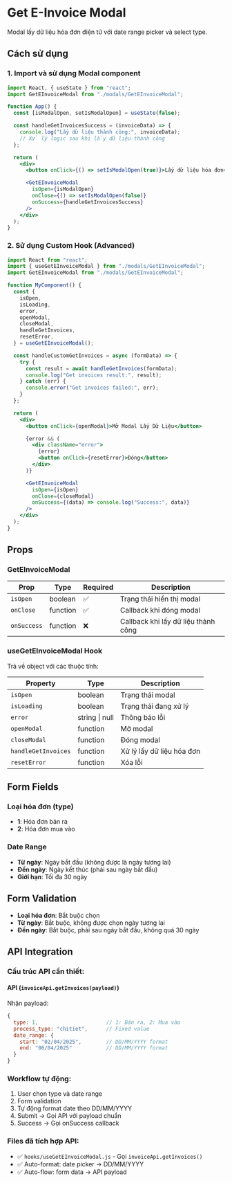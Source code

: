 # Get E-Invoice Modal

Modal lấy dữ liệu hóa đơn điện tử với date range picker và select type.

## Cách sử dụng

### 1. Import và sử dụng Modal component

```jsx
import React, { useState } from "react";
import GetEInvoiceModal from "./modals/GetEInvoiceModal";

function App() {
  const [isModalOpen, setIsModalOpen] = useState(false);

  const handleGetInvoicesSuccess = (invoiceData) => {
    console.log("Lấy dữ liệu thành công:", invoiceData);
    // Xử lý logic sau khi lấy dữ liệu thành công
  };

  return (
    <div>
      <button onClick={() => setIsModalOpen(true)}>Lấy dữ liệu hóa đơn</button>

      <GetEInvoiceModal
        isOpen={isModalOpen}
        onClose={() => setIsModalOpen(false)}
        onSuccess={handleGetInvoicesSuccess}
      />
    </div>
  );
}
```

### 2. Sử dụng Custom Hook (Advanced)

```jsx
import React from "react";
import { useGetEInvoiceModal } from "./modals/GetEInvoiceModal";
import GetEInvoiceModal from "./modals/GetEInvoiceModal";

function MyComponent() {
  const {
    isOpen,
    isLoading,
    error,
    openModal,
    closeModal,
    handleGetInvoices,
    resetError,
  } = useGetEInvoiceModal();

  const handleCustomGetInvoices = async (formData) => {
    try {
      const result = await handleGetInvoices(formData);
      console.log("Get invoices result:", result);
    } catch (err) {
      console.error("Get invoices failed:", err);
    }
  };

  return (
    <div>
      <button onClick={openModal}>Mở Modal Lấy Dữ Liệu</button>

      {error && (
        <div className="error">
          {error}
          <button onClick={resetError}>Đóng</button>
        </div>
      )}

      <GetEInvoiceModal
        isOpen={isOpen}
        onClose={closeModal}
        onSuccess={(data) => console.log("Success:", data)}
      />
    </div>
  );
}
```

## Props

### GetEInvoiceModal

| Prop        | Type     | Required | Description                         |
| ----------- | -------- | -------- | ----------------------------------- |
| `isOpen`    | boolean  | ✅       | Trạng thái hiển thị modal           |
| `onClose`   | function | ✅       | Callback khi đóng modal             |
| `onSuccess` | function | ❌       | Callback khi lấy dữ liệu thành công |

### useGetEInvoiceModal Hook

Trả về object với các thuộc tính:

| Property            | Type           | Description               |
| ------------------- | -------------- | ------------------------- |
| `isOpen`            | boolean        | Trạng thái modal          |
| `isLoading`         | boolean        | Trạng thái đang xử lý     |
| `error`             | string \| null | Thông báo lỗi             |
| `openModal`         | function       | Mở modal                  |
| `closeModal`        | function       | Đóng modal                |
| `handleGetInvoices` | function       | Xử lý lấy dữ liệu hóa đơn |
| `resetError`        | function       | Xóa lỗi                   |

## Form Fields

### Loại hóa đơn (type)

- **1**: Hóa đơn bán ra
- **2**: Hóa đơn mua vào

### Date Range

- **Từ ngày**: Ngày bắt đầu (không được là ngày tương lai)
- **Đến ngày**: Ngày kết thúc (phải sau ngày bắt đầu)
- **Giới hạn**: Tối đa 30 ngày

## Form Validation

- **Loại hóa đơn**: Bắt buộc chọn
- **Từ ngày**: Bắt buộc, không được chọn ngày tương lai
- **Đến ngày**: Bắt buộc, phải sau ngày bắt đầu, không quá 30 ngày

## API Integration

### Cấu trúc API cần thiết:

#### API (`invoiceApi.getInvoices(payload)`)

Nhận payload:

```javascript
{
  type: 1,                      // 1: Bán ra, 2: Mua vào
  process_type: "chitiet",      // Fixed value
  date_range: {
    start: "02/04/2025",        // DD/MM/YYYY format
    end: "06/04/2025"           // DD/MM/YYYY format
  }
}
```

### Workflow tự động:

1. User chọn type và date range
2. Form validation
3. Tự động format date theo DD/MM/YYYY
4. Submit → Gọi API với payload chuẩn
5. Success → Gọi onSuccess callback

### Files đã tích hợp API:

- ✅ `hooks/useGetEInvoiceModal.js` - Gọi `invoiceApi.getInvoices()`
- ✅ Auto-format: date picker → DD/MM/YYYY
- ✅ Auto-flow: form data → API payload
